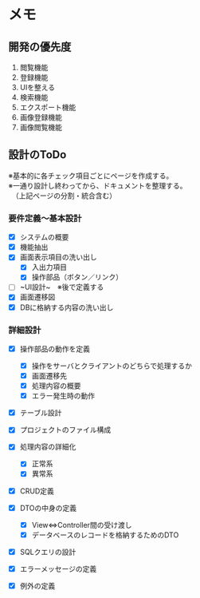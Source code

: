 # メモ

## 開発の優先度
1. 閲覧機能
1. 登録機能
1. UIを整える
1. 検索機能
1. エクスポート機能
1. 画像登録機能
1. 画像閲覧機能

## 設計のToDo
※基本的に各チェック項目ごとにページを作成する。  
※一通り設計し終わってから、ドキュメントを整理する。  
　（上記ページの分割・統合含む）  

### 要件定義～基本設計
- [x] システムの概要
- [x] 機能抽出
- [x] 画面表示項目の洗い出し
    - [x] 入出力項目
    - [x] 操作部品（ボタン／リンク）
- [ ] ~UI設計~　※後で定義する
- [x] 画面遷移図
- [x] DBに格納する内容の洗い出し

### 詳細設計
- [x] 操作部品の動作を定義
    - [x] 操作をサーバとクライアントのどちらで処理するか
    - [x] 画面遷移先
    - [x] 処理内容の概要
    - [x] エラー発生時の動作
- [x] テーブル設計
- [x] プロジェクトのファイル構成
- [x] 処理内容の詳細化
    - [x] 正常系
    - [x] 異常系
- [x] CRUD定義
- [x] DTOの中身の定義
    - [x] View⇔Controller間の受け渡し
    - [x] データベースのレコードを格納するためのDTO
- [x] SQLクエリの設計
- [x] エラーメッセージの定義
- [x] 例外の定義

